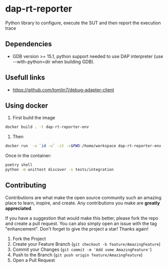 # dap-rt-reporter
Python library to configure, execute the SUT and then report the execution trace

## Dependencies
* GDB version >= 15.1, python support needed to use DAP interpreter (use --with-python=dir when building GDB).

## Usefull links

* https://github.com/tomlin7/debug-adapter-client

## Using docker
1. First build the image
``` sh
docker build . -t dap-rt-reporter-env
```

1. Then
``` sh
docker run  -u `id -u` -it -v$PWD:/home/workspace dap-rt-reporter-env

```
Once in the container:

``` sh
poetry shell
python -m unittest discover -s tests/integration
```

## Contributing

Contributions are what make the open source community such an amazing place to learn, inspire, and create. Any contributions you make are **greatly appreciated**.

If you have a suggestion that would make this better, please fork the repo and create a pull request. You can also simply open an issue with the tag "enhancement".
Don't forget to give the project a star! Thanks again!

1. Fork the Project
2. Create your Feature Branch (`git checkout -b feature/AmazingFeature`)
3. Commit your Changes (`git commit -m 'Add some AmazingFeature'`)
4. Push to the Branch (`git push origin feature/AmazingFeature`)
5. Open a Pull Request
